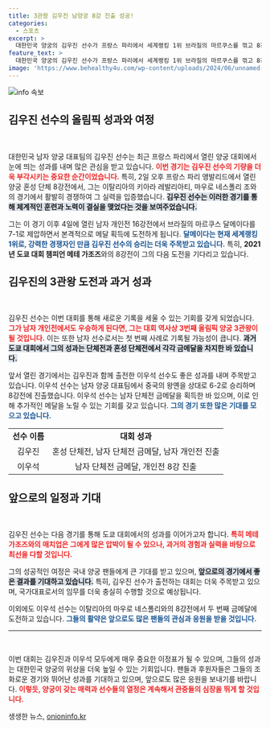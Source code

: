 ```yaml
---
title: 3관왕 김우진 남양궁 8강 진출 성공!
categories:
  - 스포츠
excerpt: >
  대한민국 양궁의 김우진 선수가 프랑스 파리에서 세계랭킹 1위 브라질의 마르쿠스를 꺾고 8강 진출! 남자 개인전에서의 우승 시, 올림픽 양궁 역사상 첫 3관왕에 도전! 이우석 또한 2관왕에 나선다. 클릭해서 응원하세요!
feature_text: >
  대한민국 양궁의 김우진 선수가 프랑스 파리에서 세계랭킹 1위 브라질의 마르쿠스를 꺾고 8강 진출! 남자 개인전에서의 우승 시, 올림픽 양궁 역사상 첫 3관왕에 도전! 이우석 또한 2관왕에 나선다. 클릭해서 응원하세요!
image: 'https://www.behealthy4u.com/wp-content/uploads/2024/06/unnamed-file.png'
---
```


<p><img src="https://www.behealthy4u.com/wp-content/uploads/2024/06/unnamed-file.png" alt="info 속보" /></p>

<h2 data-ke-size="size26">김우진 선수의 올림픽 성과와 여정</h2>

<p data-ke-size="size16">&nbsp;</p>

<p>대한민국 남자 양궁 대표팀의 김우진 선수는 최근 프랑스 파리에서 열린 양궁 대회에서 눈에 띄는 성과를 내며 많은 관심을 받고 있습니다. <b><span style="color: #ee2323;">이번 경기는 김우진 선수의 기량을 더욱 부각시키는 중요한 순간이었습니다.</span></b> 특히, 2일 오후 프랑스 파리 앵발리드에서 열린 양궁 혼성 단체 8강전에서, 그는 이탈리아의 키아라 레발리아티, 마우로 네스폴리 조와의 경기에서 활발히 경쟁하여 그 실력을 입증했습니다. <b><span style="background-color: #21538527;">김우진 선수는 이러한 경기를 통해 체계적인 훈련과 노력이 결실을 맺었다는 것을 보여주었습니다.</span></b> </p>

<p>그는 이 경기 이후 4일에 열린 남자 개인전 16강전에서 브라질의 마르쿠스 달메이다를 7-1로 제압하면서 본격적으로 메달 획득에 도전하게 됩니다. <b><span style="color: #1a5490;">달메이다는 현재 세계랭킹 1위로, 강력한 경쟁자인 만큼 김우진 선수의 승리는 더욱 주목받고 있습니다.</span></b> 특히, <b>2021년 도쿄 대회 챔피언 메테 가조즈</b>와의 8강전이 그의 다음 도전을 기다리고 있습니다.</p>

<h2 data-ke-size="size26">김우진의 3관왕 도전과 과거 성과</h2>

<p data-ke-size="size16">&nbsp;</p>

<p>김우진 선수는 이번 대회를 통해 새로운 기록을 세울 수 있는 기회를 갖게 되었습니다. <b><span style="color: #ee2323;">그가 남자 개인전에서도 우승하게 된다면, 그는 대회 역사상 3번째 올림픽 양궁 3관왕이 될 것입니다.</span></b> 이는 또한 남자 선수로서는 첫 번째 사례로 기록될 가능성이 큽니다. <b><span style="background-color: #21538527;">과거 도쿄 대회에서 그의 성과는 단체전과 혼성 단체전에서 각각 금메달을 차지한 바 있습니다.</span></b></p>

<p>앞서 열린 경기에서는 김우진과 함께 출전한 이우석 선수도 좋은 성과를 내며 주목받고 있습니다. 이우석 선수는 남자 양궁 대표팀에서 중국의 왕옌을 상대로 6-2로 승리하며 8강전에 진출했습니다. 이우석 선수는 남자 단체전 금메달을 획득한 바 있으며, 이로 인해 추가적인 메달을 노릴 수 있는 기회를 갖고 있습니다. <b><span style="color: #1a5490;">그의 경기 또한 많은 기대를 모으고 있습니다.</span></b></p>

<table style="width: 100%; border-collapse: collapse;">
    <tr>
        <td style="text-align: center; height: 17px;"><b>선수 이름</b></td>
        <td style="text-align: center; height: 17px;"><b>대회 성과</b></td>
    </tr>
    <tr>
        <td style="text-align: center; height: 17px;">김우진</td>
        <td style="text-align: center; height: 17px;">혼성 단체전, 남자 단체전 금메달, 남자 개인전 진출</td>
    </tr>
    <tr>
        <td style="text-align: center; height: 17px;">이우석</td>
        <td style="text-align: center; height: 17px;">남자 단체전 금메달, 개인전 8강 진출</td>
    </tr>
</table>

<h2 data-ke-size="size26">앞으로의 일정과 기대</h2>

<p data-ke-size="size16">&nbsp;</p>

<p>김우진 선수는 다음 경기를 통해 도쿄 대회에서의 성과를 이어가고자 합니다. <b><span style="color: #ee2323;">특히 메테 가조즈와의 매치업은 그에게 많은 압박이 될 수 있으나, 과거의 경험과 실력을 바탕으로 최선을 다할 것입니다.</span></b></p>

<p>그의 성공적인 여정은 국내 양궁 팬들에게 큰 기대를 받고 있으며, <b><span style="background-color: #21538527;">앞으로의 경기에서 좋은 결과를 기대하고 있습니다.</span></b> 특히, 김우진 선수가 출전하는 대회는 더욱 주목받고 있으며, 국가대표로서의 임무를 더욱 충실히 수행할 것으로 예상됩니다.</p>

<p>이외에도 이우석 선수는 이탈리아의 마우로 네스폴리와의 8강전에서 두 번째 금메달에 도전하고 있습니다. <b><span style="color: #1a5490;">그들의 활약은 앞으로도 많은 팬들의 관심과 응원을 받을 것입니다.</span></b> </p>

<hr>

<p data-ke-size="size16">&nbsp;</p>

<p>이번 대회는 김우진과 이우석 모두에게 매우 중요한 이정표가 될 수 있으며, 그들의 성과는 대한민국 양궁의 위상을 더욱 높일 수 있는 기회입니다. 팬들과 후원자들은 그들의 조화로운 경기와 뛰어난 성과를 기대하고 있으며, 앞으로도 많은 응원을 보내기를 바랍니다. <b><span style="color: #ee2323;">이렇듯, 양궁이 갖는 매력과 선수들의 열정은 계속해서 관중들의 심장을 뛰게 할 것입니다.</span></b></p>
생생한 뉴스, <a href="https://onioninfo.kr" rel="dofollow">onioninfo.kr</a>


